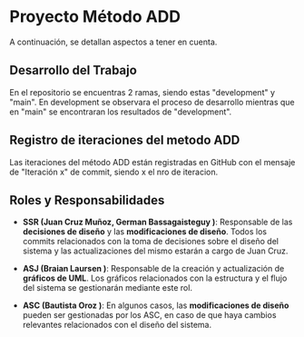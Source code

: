 # Proyecto Método ADD
A continuación, se detallan aspectos a tener en cuenta.


## Desarrollo del Trabajo
En el repositorio se encuentras 2 ramas, siendo estas "development" y "main". En development se observara el proceso de desarrollo mientras que en "main" se encontraran los resultados de "development".

## Registro de iteraciones del metodo ADD

Las iteraciones del método ADD están registradas en GitHub con el mensaje de "Iteración x" de commit, siendo x el nro de iteracion.

## Roles y Responsabilidades

- **SSR (Juan Cruz Muñoz<JuanX-M>, German Bassagaisteguy <Gerb32>)**: Responsable de las **decisiones de diseño** y las **modificaciones de diseño**. Todos los commits relacionados con la toma de decisiones sobre el diseño del sistema y las actualizaciones del mismo estarán a cargo de Juan Cruz.
  
- **ASJ (Braian Laursen <Brai38>)**: Responsable de la creación y actualización de **gráficos de UML**. Los gráficos relacionados con la estructura y el flujo del sistema se gestionarán mediante este rol.
  
- **ASC (Bautista Oroz <BautiOroz>)**: En algunos casos, las **modificaciones de diseño** pueden ser gestionadas por los ASC, en caso de que haya cambios relevantes relacionados con el diseño del sistema.

